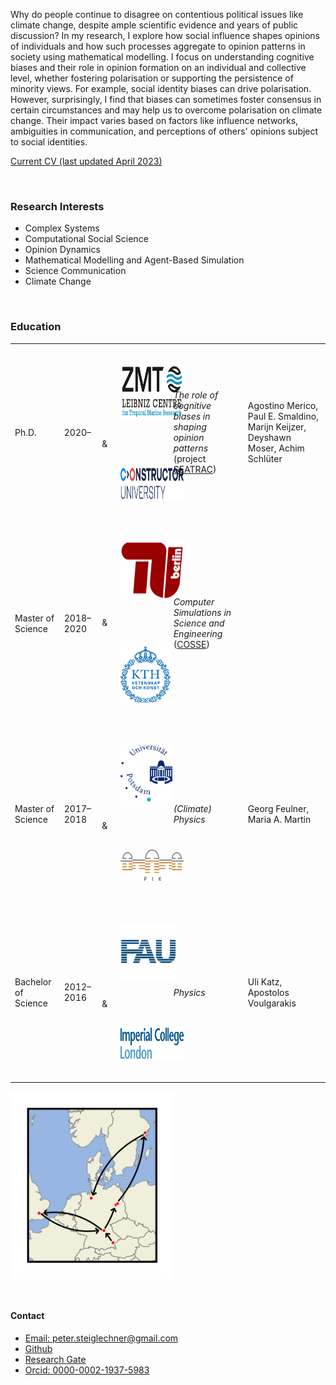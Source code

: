 
Why do people continue to disagree on contentious political issues like climate change, despite ample scientific evidence and years of public discussion? In my research, I explore how social influence shapes opinions of individuals and how such processes aggregate to opinion patterns in society using mathematical modelling. I focus on understanding cognitive biases and their role in opinion formation on an individual and collective level, whether fostering polarisation or supporting the persistence of minority views. For example, social identity biases can drive polarisation. However, surprisingly, I find that biases can sometimes foster consensus in certain circumstances and may help us to overcome polarisation on climate change. Their impact varies based on factors like influence networks, ambiguities in communication, and perceptions of others' opinions subject to social identities. 


<a href="static/pdfs/CV_PeterSteiglechner.pdf" type="application/pdf">Current CV (last updated April 2023)</a>

<p>&nbsp;</p>

### Research Interests

- Complex Systems 
- Computational Social Science 
- Opinion Dynamics 
- Mathematical Modelling and Agent-Based Simulation
- Science Communication
- Climate Change

<p>&nbsp;</p>


### Education

<!-- 
|  |   |   |   |   |
|---|---|---|---|---|
| Ph.D.  |  2020– | [ZMT Bremen](https://www.leibniz-zmt.de/en/) and <br> [Constructor University](https://constructor.university/)  |  <em>The role of cognitive biases in shaping opinion patterns</em> <br>(project [SEATRAC](https://www.leibniz-zmt.de/en/research/research-projects/seatrac.html)) | Agostino Merico, Paul E. Smaldino, Marijn Keijzer, Deyshawn Moser,  Achim Schlüter |
|  Master of Science |  2018–2020 |  [TU Berlin](https://www.tu.berlin/) and <br> [KTH Stockholm](https://www.kth.se/en/) | <em>Computer Simulations in Science and Engineering</em> ([COSSE](https://www.kth.se/en/studies/master/computer-simulations-for-science-and-engineering/msc-computer-simulations-for-science-and-engineering-1.44243))  |    |
|  Master of Science |  2017–2018  | [University of Potsdam](https://www.uni-potsdam.de/de/) and <br> [PIK](https://www.pik-potsdam.de/en) |  <em>(Climate) Physics</em>  |  Georg Feulner, Maria A. Martin  |
| Bachelor of Science | 2012–2016 | [FAU Erlangen](https://fau.de) <br> (and [Imperial College London](https://www.imperial.ac.uk/)) |  <em>Physics</em>  | Uli Katz, Apostolos Voulgarakis |  
-->

<table>
  <tr>
    <td class="col10">Ph.D.</td>
    <td class="col10">2020–</td>
    <td class="col30"><img src="static/assets/img/logos/ZMT.png" alt="ZMT Bremen" style="height:90px;margin: 30px 30px 30px 30px;" align="left"> & <img src="static/assets/img/logos/constructor.png" alt="Constructor University Bremen" style="height:50px;margin: 30px 30px 30px 30px;"></td>
    <td class="col30"><em>The role of cognitive biases in shaping opinion patterns</em> <br>(project <a href="https://www.leibniz-zmt.de/en/research/research-projects/seatrac.html">SEATRAC</a>)</td>
    <td class="col20">Agostino Merico, Paul E. Smaldino, Marijn Keijzer, Deyshawn Moser, Achim Schlüter</td>
  </tr>
  <tr>
    <td class="col10">Master of Science</td>
    <td class="col10">2018–2020</td>
    <td class="col30"><img src="static/assets/img/logos/TUB.png" alt="TU Berlin" style="height:90px;margin: 30px 30px 30px 30px;" align="left"> & <img src="static/assets/img/logos/kth.png" alt="KTH Stockholm" style="height:90px;margin: 30px 30px 30px 30px;" ></td>
    <td class="col30"><em>Computer Simulations in Science and Engineering</em> (<a href="https://www.kth.se/en/studies/master/computer-simulations-for-science-and-engineering/msc-computer-simulations-for-science-and-engineering-1.44243">COSSE</a>)</td>
    <td class="col20"></td>
  </tr>
  <tr>
    <td class="col10">Master of Science</td>
    <td class="col10">2017–2018</td>
    <td class="col30"><img src="static/assets/img/logos/unipotsdam.png" alt="University Potsdam" style="height:90px;margin: 30px 30px 30px 30px;" align="left"> & <img src="static/assets/img/logos/pik.png" alt="Potsdam Institute for Climate Impact Research (PIK)" style="height:50px;margin: 30px 30px 30px 30px"></td>
    <td class="col30"><em>(Climate) Physics</em></td>
    <td class="col20">Georg Feulner, Maria A. Martin</td>
  </tr>
  <tr>
    <td class="col10">Bachelor of Science</td>
    <td class="col10">2012–2016</td>
    <td class="col30"><img src="static/assets/img/logos/FAU.png" alt="FAU Erlangen-Nuremberg" style="height:90px;margin: 30px 30px 30px 30px;" align="left"> & <img src="static/assets/img/logos/imperial.png" alt="Imperial college London" style="height:50px;margin: 30px 30px 30px 30px;"></td>
    <td class="col30"><em>Physics</em></td>
    <td class="col20">Uli Katz, Apostolos Voulgarakis</td>
  </tr>
</table>




 <img src="static/assets/img/myWorld.png" alt=""  style="height:300px;margin: 0px 0px 0px 0px" align="center">

<p>&nbsp;</p>

#### Contact

- <a href="mailto:peter.steiglechner@gmail.com">Email: peter.steiglechner@gmail.com</a>
- [Github](https://github.com/PeterSteiglechner)
- [Research Gate](https://www.researchgate.net/profile/Peter-Steiglechner)
- [Orcid: 0000-0002-1937-5983](https://orcid.org/0000-0002-1937-5983)


<p>&nbsp;</p>
